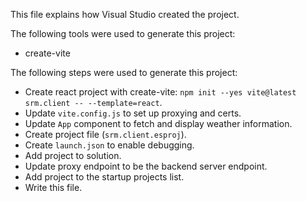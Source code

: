 This file explains how Visual Studio created the project.

The following tools were used to generate this project:
- create-vite

The following steps were used to generate this project:
- Create react project with create-vite: `npm init --yes vite@latest srm.client -- --template=react`.
- Update `vite.config.js` to set up proxying and certs.
- Update `App` component to fetch and display weather information.
- Create project file (`srm.client.esproj`).
- Create `launch.json` to enable debugging.
- Add project to solution.
- Update proxy endpoint to be the backend server endpoint.
- Add project to the startup projects list.
- Write this file.
